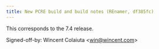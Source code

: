 ```yaml
---
title: New PCRE build and build notes (REnamer, df385fc)
---
```


This corresponds to the 7.4 release.

Signed-off-by: Wincent Colaiuta &lt;win@wincent.com&gt;
